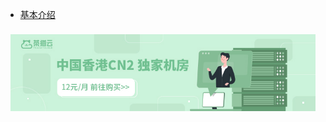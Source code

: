 * [基本介绍](basic/)

<div class="ew-doc-adv-list" style="padding-top:8px;padding-left:8px;padding-right:8px;">
    <a class="ew-doc-adv-item" href="https://www.cmy.cn/cart" target="_blank">
        <img src="image/茶猫云.jpg"/>
    </a>
</div>